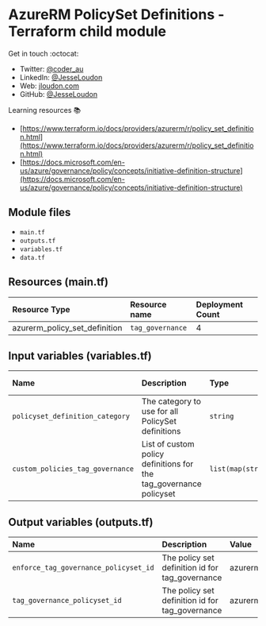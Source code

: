 # AzureRM PolicySet Definitions - Terraform child module

Get in touch :octocat:

* Twitter: [@coder_au](https://twitter.com/coder_au)
* LinkedIn: [@JesseLoudon](https://www.linkedin.com/in/jesseloudon/)
* Web: [jloudon.com](https://jloudon.com)
* GitHub: [@JesseLoudon](https://github.com/jesseloudon)

Learning resources :books:

* [https://www.terraform.io/docs/providers/azurerm/r/policy_set_definition.html](https://www.terraform.io/docs/providers/azurerm/r/policy_set_definition.html)
* [https://docs.microsoft.com/en-us/azure/governance/policy/concepts/initiative-definition-structure](https://docs.microsoft.com/en-us/azure/governance/policy/concepts/initiative-definition-structure)

## Module files

* `main.tf`
* `outputs.tf`
* `variables.tf`
* `data.tf`

## Resources (main.tf)

| Resource Type | Resource name | Deployment Count
|:--------------|:--------------|:----------------
| azurerm_policy_set_definition | `tag_governance` | 4


## Input variables (variables.tf)

| Name | Description | Type | Default Value
|:------|:-------------|:------|:---------
| `policyset_definition_category` | The category to use for all PolicySet definitions | `string` | "Custom"
| `custom_policies_tag_governance` | List of custom policy definitions for the tag_governance policyset | `list(map(string))` | null

## Output variables (outputs.tf)

| Name | Description | Value
|:-------|:-----------|:----------
| `enforce_tag_governance_policyset_id` | The policy set definition id for tag_governance | azurerm_policy_set_definition.tag_governance.id
| `tag_governance_policyset_id` | The policy set definition id for tag_governance | azurerm_policy_set_definition.tag_governance.id
